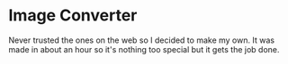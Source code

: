 # Image Converter

Never trusted the ones on the web so I decided to make my own. It was made in about an hour so it's nothing too special but it gets the job done.
